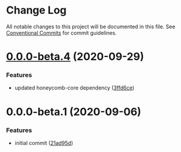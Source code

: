 # Change Log

All notable changes to this project will be documented in this file.
See [Conventional Commits](https://conventionalcommits.org) for commit guidelines.

# [0.0.0-beta.4](https://github.com/Schalltech/honeycomb-marketplace/compare/ma-button@0.0.0-beta.3...ma-button@0.0.0-beta.4) (2020-09-29)


### Features

* updated honeycomb-core dependency ([3ffd6ce](https://github.com/Schalltech/honeycomb-marketplace/commit/3ffd6ce17422d993630b165b5df8185792edf4c4))





# 0.0.0-beta.1 (2020-09-06)


### Features

* initial commit ([21ad95d](https://github.com/Schalltech/honeycomb-marketplace/commit/21ad95dde5e45a09a6add6075ee841b0c17948eb))
